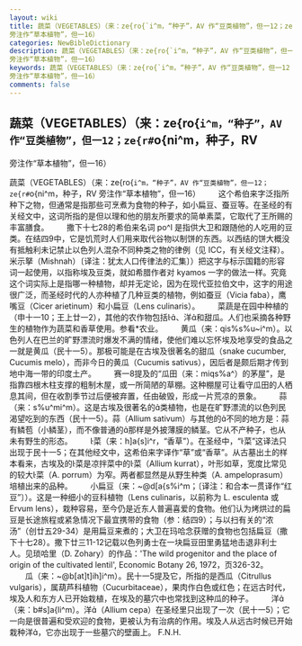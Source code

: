```yaml
---
layout: wiki
title: 蔬菜（VEGETABLES）（来：ze{ro{`i^m，“种子”，AV 作“豆类植物”，但一12；ze{r#`o{ni^m，种子，RV
旁注作“草本植物”，但一16）
categories: NewBibleDictionary
description: 蔬菜（VEGETABLES）（来：ze{ro{`i^m，“种子”，AV 作“豆类植物”，但一12；ze{r#`o{ni^m，种子，RV
旁注作“草本植物”，但一16）
keywords: 蔬菜（VEGETABLES）（来：ze{ro{`i^m，“种子”，AV 作“豆类植物”，但一12；ze{r#`o{ni^m，种子，RV
旁注作“草本植物”，但一16）
comments: false
---
```


## 蔬菜（VEGETABLES）（来：ze{ro{`i^m，“种子”，AV 作“豆类植物”，但一12；ze{r#`o{ni^m，种子，RV
旁注作“草本植物”，但一16）



蔬菜（VEGETABLES）（来：ze{ro{`i^m，“种子”，AV 作“豆类植物”，但一12；ze{r#`o{ni^m，种子，RV 旁注作“草本植物”，但一16）
　　这个希伯来字泛指所种下之物，但通常是指那些可烹煮为食物的种子，如小扁豆、蚕豆等。在圣经的有关经文中，这词所指的是但以理和他的朋友所要求的简单素菜，它取代了王所赐的丰富膳食。
　　撒下十七28的希伯来名词 po^l 是指供大卫和跟随他的人吃用的豆类。在结四9中，它是饥荒时人们用来取代谷物以制饼的东西。以西结的饼大概没有抵触利未记禁止以色列人混杂不同种类之物的律例（见 ICC，有关经文注释）。米示拏（Mishnah）〔译注：犹太人口传律法的汇集〕）把这字与标示国籍的形容词一起使用，以指称埃及豆类，就如希腊作者对 kyamos 一字的做法一样。究竟这个词实际上是指哪一种植物，却并无定论，因为在现代亚拉伯文中，这字的用途很广泛，而圣经时代的人亦种植了几种豆类的植物，例如蚕豆（Vicia faba），鹰嘴豆（Cicer
arietinum）和小扁豆（Lens culinaris）。
　　菜蔬是在园中种植的（申十一10；王上廿一2），其他的农作物包括、洋和甜瓜。人们也采摘各种野生的植物作为蔬菜和香草使用。参看*农业。
　　黄瓜（来：qis%s%u~i^m）。以色列人在巴兰的旷野漂流时爆发不满的情绪，使他们难以忘怀埃及地享受的食品之一就是黄瓜（民十一5）。那极可能是在古埃及很著名的甜瓜（snake cucumber, Cucumis melo），而非今日的黄瓜（Cucumis sativus），因后者是颇后期才传到地中海一带的印度土产。
　　赛一8提及的“瓜田（来：miqs%a^）的茅屋”，是指靠四根木柱支撑的粗制木屋，或一所简陋的草棚。这种棚屋可让看守瓜田的人栖息其间，但在收割季节过后便被弃置，任由破毁，形成一片荒凉的景象。
　　蒜（来：s%u^mi^m）。这是古埃及很著名的类植物，也是在旷野漂流的以色列民渴望吃到的东西（民十一5）。蒜（Allium sativum）与其他的不同的地方是：蒜有鳞苞（小鳞茎），而不像普通的那样是外披薄膜的鳞茎。它从不产种子，也从未有野生的形态。
　　菜（来：h]a{s]i^r，“香草”）。在圣经中，“菜”这译法只出现于民十一5；在其他经文中，这希伯来字译作“草”或“香草”。从古墓出土的样本看来，古埃及的菜是凉拌菜中的菜（Allium kurrat），叶形如草，宽度比常见的较大菜（A. porrum）为窄。两者都显然是从野生种类（A. ampeloprasum）培植出来的品种。
　　小扁豆（来：~@d[a{s%i^m；〔译注：和合本一贯译作“红豆”〕）。这是一种细小的豆科植物（Lens culinaris，以前称为 L. esculenta 或 Ervum lens），栽种容易，至今仍是近东人普遍喜爱的食物。他们认为烤烘过的扁豆是长途旅程或紧急情况下最宜携带的食物（参：结四9）；与以扫有关的“浓汤”（创廿五29-34）是用扁豆来煮的；大卫在玛哈念获赠的食物也包括扁豆（撒下十七28）。撒下廿三11-12记载以色列勇士在一块扁豆田里勇猛地击退非利士人。见琐哈里（D. Zohary）的作品：'The wild progenitor and
the place of origin of the cultivated lentil', Economic Botany 26, 1972，页326-32。
　　瓜（来：~@b[at]t]ih]i^m）。民十一5提及它，所指的是西瓜（Citrullus vulgaris），属葫芦科植物（Cucurbitaceae），果肉作白色或红色；在远古时代，埃及人和东方人已开始栽植，在埃及的墓穴中也常找到这种瓜的种子。
　　洋（来：b#s]a{li^m）。洋（Allium cepa）在圣经里只出现了一次（民十一5）；它一向是很普遍和受欢迎的食物，更被认为有治病的作用。埃及人从远古时候已开始栽种洋，它亦出现于一些墓穴的壁画上。
F.N.H.




